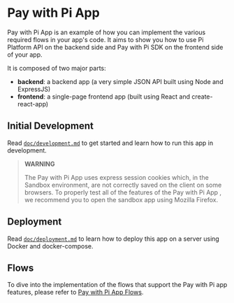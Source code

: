 # Pay with Pi App

Pay with Pi App is an example of how you can implement the various required flows in your app's code.
It aims to show you how to use Pi Platform API on the backend side and Pay with Pi SDK on the frontend side of your app.


It is composed of two major parts:

* **backend**: a backend app (a very simple JSON API built using Node and ExpressJS)
* **frontend**: a single-page frontend app (built using React and create-react-app)


## Initial Development

Read [`doc/development.md`](./doc/development.md) to get started and learn how to run this app in development.

> **WARNING**
>
> The Pay with Pi App uses express session cookies which, in the Sandbox environment, are not correctly saved on the client on some browsers.
> To properly test all of the features of the Pay with Pi App
, we recommend you to open the sandbox app using Mozilla Firefox.


## Deployment

Read [`doc/deployment.md`](./doc/deployment.md) to learn how to deploy this app on a server using Docker and docker-compose.


## Flows

To dive into the implementation of the flows that support the Pay with Pi app features, please refer to
[Pay with Pi App Flows](./FLOWS.md).
